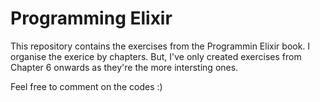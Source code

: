 # Programming Elixir
This repository contains the exercises from the Programmin Elixir book. I organise the exerice by chapters. But, I've only created exercises from Chapter 6 onwards as they're the more intersting ones.

Feel free to comment on the codes :)
